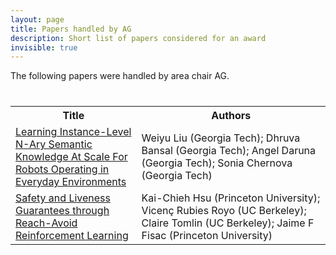 ```yaml
---
layout: page
title: Papers handled by AG
description: Short list of papers considered for an award
invisible: true
---
```


The following papers were handled by area chair AG.

<table class="table" style="margin-top: 40px;">
<tr><th width="40%">Title</th><th width="60%">Authors</th></tr>

<tr><td><a href="../papers/035/">Learning Instance-Level N-Ary Semantic Knowledge At Scale For Robots Operating in Everyday Environments</a></td><td>Weiyu Liu (Georgia Tech); Dhruva Bansal (Georgia Tech); Angel Daruna (Georgia Tech); Sonia Chernova (Georgia Tech)</td></tr>
<tr><td><a href="../papers/077/">Safety and Liveness Guarantees through Reach-Avoid Reinforcement Learning</a></td><td>Kai-Chieh Hsu (Princeton University); Vicenç Rubies Royo (UC Berkeley); Claire Tomlin (UC Berkeley); Jaime F Fisac (Princeton University)</td></tr>

</table>

